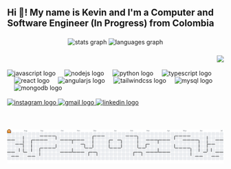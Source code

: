<h2 align="left">Hi 👋! My name is Kevin and I'm a Computer and Software Engineer (In Progress) from Colombia</h2>

###

<div align="center">
  <img src="https://github-readme-stats.vercel.app/api?username=Zack4U&hide_title=false&hide_rank=false&show_icons=true&include_all_commits=true&count_private=true&disable_animations=false&theme=dracula&locale=en&hide_border=false" height="150" alt="stats graph"  />
  <img src="https://github-readme-stats.vercel.app/api/top-langs?username=Zack4U&locale=en&hide_title=false&layout=compact&card_width=320&langs_count=5&theme=dracula&hide_border=false" height="150" alt="languages graph"  />
</div>

###

<div align="left" style="display: flex; align-items: center;">
  <div>
    <!-- Tecnologías -->
    <div>
      <img src="https://cdn.jsdelivr.net/gh/devicons/devicon/icons/javascript/javascript-original.svg" height="30" alt="javascript logo" />
      <img width="12" />
      <img src="https://cdn.jsdelivr.net/gh/devicons/devicon/icons/nodejs/nodejs-original.svg" height="30" alt="nodejs logo" />
      <img width="12" />
      <img src="https://cdn.jsdelivr.net/gh/devicons/devicon/icons/python/python-original.svg" height="30" alt="python logo" />
      <img width="12" />
      <img src="https://cdn.jsdelivr.net/gh/devicons/devicon/icons/typescript/typescript-original.svg" height="30" alt="typescript logo" />
      <img width="12" />
      <img src="https://cdn.jsdelivr.net/gh/devicons/devicon/icons/react/react-original.svg" height="30" alt="react logo" />
      <img width="12" />
      <img src="https://cdn.jsdelivr.net/gh/devicons/devicon/icons/angularjs/angularjs-original.svg" height="30" alt="angularjs logo" />
      <img width="12" />
      <img src="https://cdn.jsdelivr.net/gh/devicons/devicon/icons/tailwindcss/tailwindcss-original-wordmark.svg" height="30" alt="tailwindcss logo" />
      <img width="12" />
      <img src="https://cdn.jsdelivr.net/gh/devicons/devicon/icons/mysql/mysql-original.svg" height="30" alt="mysql logo" />
      <img width="12" />
      <img src="https://cdn.jsdelivr.net/gh/devicons/devicon/icons/mongodb/mongodb-original.svg" height="30" alt="mongodb logo" />
    </div>
    <br />
    <!-- Redes Sociales -->
    <div>
      <a href="https://www.instagram.com/_zack4u_/" target="_blank">
        <img src="https://img.shields.io/static/v1?message=Instagram&logo=instagram&label=&color=E4405F&logoColor=white&labelColor=&style=for-the-badge" height="35" alt="instagram logo" />
      </a>
      <a href="mailto:kevin.lopez.systems@gmail.com" target="_blank">
        <img src="https://img.shields.io/static/v1?message=Gmail&logo=gmail&label=&color=D14836&logoColor=white&labelColor=&style=for-the-badge" height="35" alt="gmail logo" />
      </a>
      <a href="https://www.linkedin.com/in/kevins-lopezs/" target="_blank">
        <img src="https://img.shields.io/static/v1?message=LinkedIn&logo=linkedin&label=&color=0077B5&logoColor=white&labelColor=&style=for-the-badge" height="35" alt="linkedin logo" />
      </a>
    </div>
    
  </div>

  <!-- Imagen alineada a la derecha -->
  <img align="right" height="150" src="https://i.imgur.com/SZZ8bMX.png" style="margin-left: auto;" />
</div>


###

<picture>
  <source media="(prefers-color-scheme: dark)" srcset="https://raw.githubusercontent.com/Zack4U/Zack4U/output/pacman-contribution-graph-dark.svg">
  <source media="(prefers-color-scheme: light)" srcset="https://raw.githubusercontent.com/Zack4U/Zack4U/output/pacman-contribution-graph.svg">
  <img alt="pacman contribution graph" src="https://raw.githubusercontent.com/Zack4U/Zack4U/output/pacman-contribution-graph.svg">
</picture>

###

